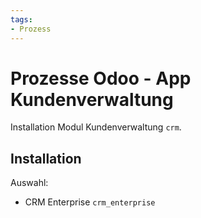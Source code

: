 ```yaml
---
tags:
- Prozess
---
```

# Prozesse Odoo - App Kundenverwaltung
Installation Modul Kundenverwaltung `crm`.

## Installation

Auswahl:
* CRM Enterprise `crm_enterprise`